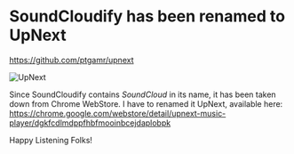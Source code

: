 # SoundCloudify has been renamed to UpNext

https://github.com/ptgamr/upnext

![UpNext](http://i.imgur.com/gSUHUBw.png)

Since SoundCloudify contains *SoundCloud* in its name, it has been taken down from Chrome WebStore. I have to renamed it UpNext, available here: https://chrome.google.com/webstore/detail/upnext-music-player/dgkfcdlmdppfhbfmooinbcejdaplobpk

Happy Listening Folks!
